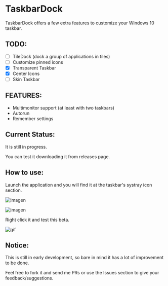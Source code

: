 # TaskbarDock

TaskbarDock offers a few extra features to customize your Windows 10 taskbar.

## TODO:
- [ ] TileDock (dock a group of applications in tiles)
- [ ] Customize pinned icons
- [x] Transparent Taskbar
- [x] Center Icons
- [ ] Skin Taskbar

## FEATURES:
- Multimonitor support (at least with two taskbars)
- Autorun
- Remember settings

## Current Status:

It is still in progress. 

You can test it downloading it from releases page.

## How to use:

Launch the application and you will find it at the taskbar's systray icon section.

![imagen](https://user-images.githubusercontent.com/1015823/60865748-4c8a5a00-a1ec-11e9-8a50-405a971a3fad.png)


![imagen](https://user-images.githubusercontent.com/1015823/60954759-25ec2200-a2c5-11e9-90ec-14a205ffdf4f.png)


Right click it and test this beta.

![gif](https://lh3.googleusercontent.com/dVGpcB16u6KQHaPQzl9v-xlrqLiqTyLG6z0u7SrLEaDk9m_NoshQQrnwx-lVEnL6YaaPgX8MC10OdoGwoRbxWfNBklVxp-53SozgwvTk8wQkavKnUyz-PpAkKXwPze1d-RW5010zyISCWBH-Nd_AypnFZbL0rO_9wFapQzloBqnKDsPHPyjkmqZKOkzWm4KUD3f4M2f-w5y-jltQMa9PPlff1aOY1IZksxuLFwl9pwrYhp7JDuDNyRgMttpvnVw0vlaSNM7JjxVsKigvhHnhPABoHoG-UjC9wrK7FdKUqpKZVGSUjtuC8t4UtR2Chf3J0sTy2H9pLiY0Hz35pSCOrkb5qtrg8SX6e3ZaCAiupUredRiadT0BTACdOMa5OF9Gnczkfipw57KWw4CRaDwIu6jCeOsKqzVujuTO0bae0aZo53KUtEeKyvo9vvKuFslpog0gE2p9SU9BaGYd19Soh6v3joRxVpGV6c_4MqWCIkZ_eeMmsREAmfSHxUH1t8mOb_xQ5yQXvqoS3zfgdoYJa3TXlojylGC00JmYm4jQ7yT9lyWokhpSsJn9aSWE2Hc0OEu81pwdlr1KQpQNQArzpZNbh7-RgVjWgLfdMC_QLg2pCwZP3xjJ64u2e3ZVafyn7Kbs8CtPR1qw1ivuSZmbyK3oOh2QHeQ=w1123-h192-no)

## Notice:

This is still in early development, so bare in mind it has a lot of improvement to be done.

Feel free to fork it and send me PRs or use the Issues section to give your feedback/suggestions.
